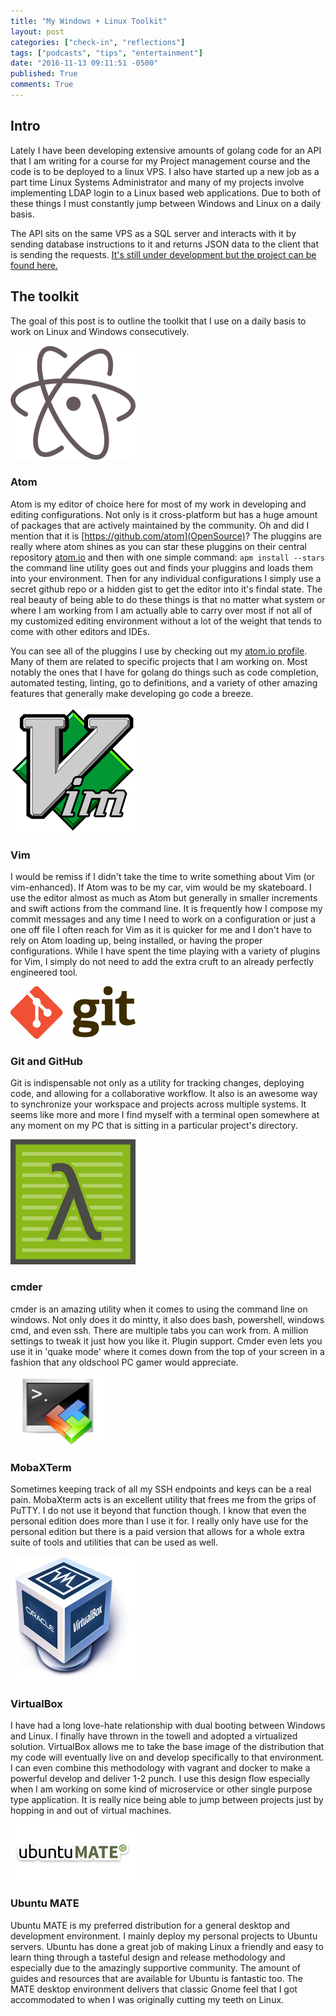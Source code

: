 ```yaml
---
title: "My Windows + Linux Toolkit"
layout: post
categories: ["check-in", "reflections"]
tags: ["podcasts", "tips", "entertainment"]
date: "2016-11-13 09:11:51 -0500"
published: True
comments: True
---
```


## Intro
Lately I have been developing extensive amounts of golang code for an API that I am writing for a course for my Project management course and the code is to be deployed to a linux VPS. I also have started up a new job as a part time Linux Systems Administrator and many of my projects involve implementing LDAP login to a Linux based web applications. Due to both of these things I must constantly jump between Windows and Linux on a daily basis.

The API sits on the same VPS as a SQL server and interacts with it by sending database instructions to it and returns JSON data to the client that is sending the requests. [It's still under development but the project can be found here.](http://github.com/derfoh/compromise)

## The toolkit
The goal of this post is to outline the toolkit that I use on a daily basis to work on Linux and Windows consecutively.

![AtomImage](/images/posts/atomImage.png)
### Atom

Atom is my editor of choice here for most of my work in developing and editing configurations. Not only is it cross-platform but has a huge amount of packages that are actively maintained by the community. Oh and did I mention that it is [https://github.com/atom](OpenSource)?
The pluggins are really where atom shines as you can star these pluggins on their central repository [atom.io](http://atom.io) and then with one simple command: `apm install --stars` the command line utility goes out and finds your pluggins and loads them into your environment. Then for any individual configurations I simply use a secret github repo or a hidden gist to get the editor into it's findal state. The real beauty of being able to do these things is that no matter what system or where I am working from I am actually able to carry over most if not all of my customized editing environment without a lot of the weight that tends to come with other editors and IDEs.

You can see all of the pluggins I use by checking out my [atom.io profile](https://atom.io/users/DerfOh/stars). Many of them are related to specific projects that I am working on. Most notably the ones that I have for golang do things such as code completion, automated testing, linting, go to definitions, and a variety of other amazing features that generally make developing go code a breeze.

![VimImage](/images/posts/VimIMage.png)
### Vim

I would be remiss if I didn't take the time to write something about Vim (or vim-enhanced). If Atom was to be my car, vim would be my skateboard. I use the editor almost as much as Atom but generally in smaller increments and swift actions from the command line. It is frequently how I compose my commit messages and any time I need to work on a configuration or just a one off file I often reach for Vim as it is quicker for me and I don't have to rely on Atom loading up, being installed, or having the proper configurations. While I have spent the time playing with a variety of plugins for Vim, I simply do not need to add the extra cruft to an already perfectly engineered tool.

![GitImage](/images/posts/GitImage.png)
### Git and GitHub

Git is indispensable not only as a utility for tracking changes, deploying code, and allowing for a collaborative workflow. It also is an awesome way to synchronize your workspace and projects across multiple systems. It seems like more and more I find myself with a terminal open somewhere at any moment on my PC that is sitting in a particular project's directory.


![cmderImage](/images/posts/cmderImage.png)
### cmder

cmder is an amazing utility when it comes to using the command line on windows. Not only does it do mintty, it also does bash, powershell, windows cmd, and even ssh. There are multiple tabs you can work from. A million settings to tweak it just how you like it. Plugin support. Cmder even lets you use it in 'quake mode' where it comes down from the top of your screen in a fashion that any oldschool PC gamer would appreciate.


![MobaImage](/images/posts/MobaImage.png)
### MobaXTerm

Sometimes keeping track of all my SSH endpoints and keys can be a real pain. MobaXterm acts is an excellent utility that frees me from the grips of PuTTY. I do not use it beyond that function though. I know that even the personal edition does more than I use it for. I really only have use for the personal edition but there is a paid version that allows for a whole extra suite of tools and utilities that can be used as well.


![VirtualBoxImage](/images/posts/VirtualBoxImage.png)
### VirtualBox

I have had a long love-hate relationship with dual booting between Windows and Linux. I finally have thrown in the towell and adopted a virtualized solution. VirtualBox allows me to take the base image of the distribution that my code will eventually live on and develop specifically to that environment. I can even combine this methodology with vagrant and docker to make a powerful develop and deliver 1-2 punch. I use this design flow especially when I am working on some kind of microservice or other single purpose type application. It is really nice being able to jump between projects just by hopping in and out of virtual machines.

![UbuntuImage](/images/posts/UbuntuImage.png)
### Ubuntu MATE

Ubuntu MATE is my preferred distribution for a general desktop and development environment. I mainly deploy my personal projects to Ubuntu servers. Ubuntu has done a great job of making Linux a friendly and easy to learn thing through a tasteful design and release methodology and especially due to the amazingly supportive community. The amount of guides and resources that are available for Ubuntu is fantastic too. The MATE desktop environment delivers that classic Gnome feel that I got accommodated to when I was originally cutting my teeth on Linux.
